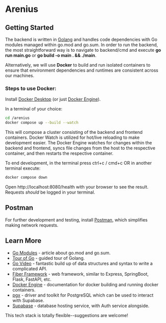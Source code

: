 # Arenius

## Getting Started
The backend is written in [Golang](https://go.dev/learn/) and handles code dependencies with Go modules managed within go.mod and go.sum.
In order to run the backend, the most straightforward way is to navigate to backend/cmd and execute **go run main.go** or 
**go build -o main . && ./main**.

Alternatively, we will use **Docker** to build and run isolated containers to ensure that environment dependencies and runtimes are consistent across our machines. 

### Steps to use Docker:
Install [Docker Desktop](https://docs.docker.com/get-started/get-docker/) (or just [Docker Engine](https://docs.docker.com/engine/install/)). 

In a terminal of your choice:

```bash
cd /arenius
docker compose up --build --watch
```

This will compose a cluster consisting of the backend and frontend containers.
Docker Watch is utilized for hot/live reloading to make development easier. The Docker Engine
watches for changes within the backend and frontend, syncs file changes from
the host to the respective container, and then restarts the respective container.  

To end development, in the terminal press ctrl+c / cmd+c OR in another terminal execute:

```bash
docker compose down
```

Open http://localhost:8080/health with your browser to see the result. Requests *should* be logged in your terminal. 

## Postman
For further development and testing, install [Postman](https://www.postman.com/downloads/), which simplifies making network requests.

## Learn More
- [Go Modules](https://faun.pub/understanding-go-mod-and-go-sum-5fd7ec9bcc34) - article about go.mod and go.sum.
- [Tour of Go](https://go.dev/tour/welcome/1) - guided tour of Golang.
- [Go Video](https://youtu.be/8uiZC0l4Ajw?si=YJq6z9nqTN-B-c8c) - fantastic build up of data structures and syntax to write a complicated API.
- [Fiber Framework](https://docs.gofiber.io/) - web framework, similar to Express, SpringBoot, Flask, FastAPI, etc.
- [Docker Engine](https://docs.docker.com/engine/) - documentation for docker building and running docker containers.    
- [pgx](https://pkg.go.dev/github.com/jackc/pgx) - driver and toolkit for PostgreSQL which can be used to interact with Supabase.
- [Supabase](https://supabase.com/docs) - database hosting service, with Auth service alongside.  

This tech stack is totally flexible--suggestions are welcome!
